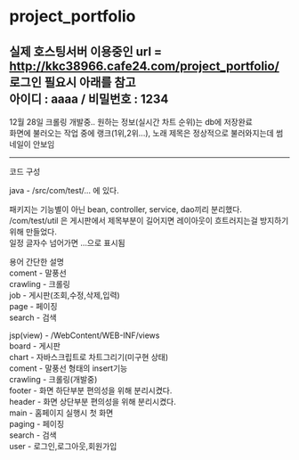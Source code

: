 # project_portfolio 
실제 호스팅서버 이용중인 url = http://kkc38966.cafe24.com/project_portfolio/  
로그인 필요시 아래를 참고  
아이디 : aaaa  /   비밀번호 : 1234  
--------------------------------------------------------------------------------------------
12월 28일 크롤링 개발중.. 원하는 정보(실시간 차트 순위)는 db에 저장완료  
화면에 불러오는 작업 중에 랭크(1위,2위...), 노래 제목은 정상적으로 불러와지는데 썸네일이 안보임  

--------------------------------------------------------------------------------------------
코드 구성  

java - /src/com/test/...  에 있다.  

패키지는 기능별이 아닌 bean, controller, service, dao끼리 분리했다.  
/com/test/util 은 게시판에서 제목부분이 길어지면 레이아웃이 흐트러지는걸 방지하기 위해 만들었다.   
일정 글자수 넘어가면 ...으로 표시됨  
  
용어 간단한 설명  
coment - 말풍선  
crawling - 크롤링  
job - 게시판(조회,수정,삭제,입력)  
page - 페이징  
search - 검색  
  
jsp(view) -  /WebContent/WEB-INF/views  
board - 게시판  
chart - 자바스크립트로 차트그리기(미구현 상태)  
coment - 말풍선 형태의 insert기능  
crawling - 크롤링(개발중)  
footer - 화면 하단부분 편의성을 위해 분리시켰다.  
header - 화면 상단부분 편의성을 위해 분리시켰다.  
main - 홈페이지 실행시 첫 화면  
paging - 페이징  
search - 검색   
user - 로그인,로그아웃,회원가입  
